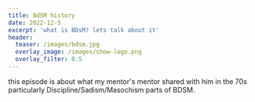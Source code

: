 ```yaml
---
title: BdSM history
date: 2022-12-5
excerpt: 'what is BDsM? lets talk about it'
header:
  teaser: /images/bdsm.jpg
  overlay_image: /images/show-logo.png
  overlay_filter: 0.5
---
```


<!--<iframe src='https://open.spotify.com/embed/episode/3Mf4xYR0fYbQEIbDFlcAqS' width='80%' height='232' frameborder='0' allowtransparency='true' allow='encrypted-media'></iframe>-->

this episode is about what my mentor's mentor shared with him in the 70s particularly Discipline/Sadism/Masochism parts of BDSM.
